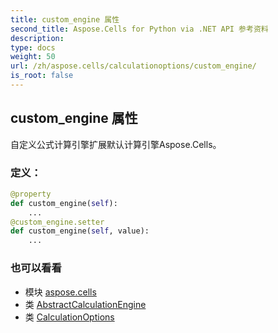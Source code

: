 ```yaml
---
title: custom_engine 属性
second_title: Aspose.Cells for Python via .NET API 参考资料
description:
type: docs
weight: 50
url: /zh/aspose.cells/calculationoptions/custom_engine/
is_root: false
---
```

## custom_engine 属性

自定义公式计算引擎扩展默认计算引擎Aspose.Cells。
### 定义：
```python
@property
def custom_engine(self):
    ...
@custom_engine.setter
def custom_engine(self, value):
    ...
```

### 也可以看看
* 模块 [aspose.cells](../../)
* 类 [AbstractCalculationEngine](/cells/python-net/zh/aspose.cells/abstractcalculationengine)
* 类 [CalculationOptions](/cells/python-net/zh/aspose.cells/calculationoptions)
